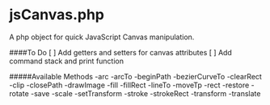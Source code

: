 # jsCanvas.php
A php object for quick JavaScript Canvas manipulation.

####To Do
[ ] Add getters and setters for canvas attributes
[ ] Add command stack and print function


#####Available Methods
-arc
-arcTo
-beginPath
-bezierCurveTo
-clearRect
-clip
-closePath
-drawImage
-fill
-fillRect
-lineTo
-moveTp
-rect
-restore
-rotate
-save
-scale
-setTransform
-stroke
-strokeRect
-transform
-translate
